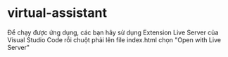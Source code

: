 # virtual-assistant

Để chạy được ứng dụng, các bạn hãy sử dụng Extension Live Server của Visual Studio Code rồi chuột phải lên file index.html chọn "Open with Live Server"
